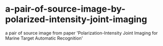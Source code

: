 # a-pair-of-source-image-by-polarized-intensity-joint-imaging
a pair of source image from paper 'Polarization-Intensity Joint Imaging for Marine Target Automatic Recognition'
